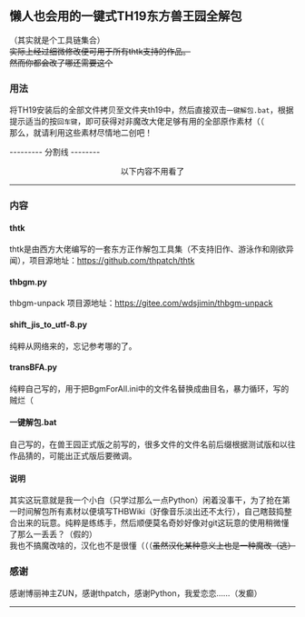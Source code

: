 ## 懒人也会用的一键式TH19东方兽王园全解包

（其实就是个工具链集合）<br />
<del>实际上经过细微修改便可用于所有thtk支持的作品。</del><br />
<del>然而你都会改了哪还需要这个</del>

### 用法
将TH19安装后的全部文件拷贝至文件夹th19中，然后直接双击<code>一键解包.bat</code>，根据提示适当的按<code>回车键</code>，即可获得对非魔改大佬足够有用的全部原作素材（（<br />
那么，就请利用这些素材尽情地二创吧！


--------- 分割线 --------

<center>以下内容不用看了</center>

-------------

### 内容

#### thtk
thtk是由西方大佬编写的一套东方正作解包工具集（不支持旧作、游泳作和刚欲异闻），项目源地址：https://github.com/thpatch/thtk

#### thbgm.py
thbgm-unpack
项目源地址：https://gitee.com/wdsjimin/thbgm-unpack

#### shift_jis_to_utf-8.py
纯粹从网络来的，忘记参考哪的了。

#### transBFA.py
纯粹自己写的，用于把BgmForAll.ini中的文件名替换成曲目名，暴力循环，写的贼烂（

#### 一键解包.bat
自己写的，在兽王园正式版之前写的，很多文件的文件名前后缀根据测试版和以往作品猜的，可能出正式版后要微调。

#### 说明
其实这玩意就是我一个小白（只学过那么一点Python）闲着没事干，为了抢在第一时间解包所有素材以便填写THBWiki（好像音乐淡出还不太行），自己瞎鼓捣整合出来的玩意。纯粹是练练手，然后顺便莫名奇妙好像对git这玩意的使用稍微懂了那么一丢丢？（假的）<br>我也不搞魔改啥的，汉化也不是很懂（（（<del>虽然汉化某种意义上也是一种魔改（逃）</del>

### 感谢
感谢博丽神主ZUN，感谢thpatch，感谢Python，我爱恋恋……（发癫）

-----------
